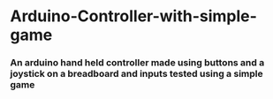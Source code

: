 # Arduino-Controller-with-simple-game
### An arduino hand held controller made using buttons and a joystick on a breadboard and inputs tested using a simple game
